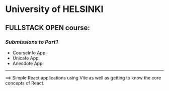 # University of HELSINKI 

## FULLSTACK OPEN course:

### *Submissions to Part1*
* CourseInfo App
* Unicafe App
* Anecdote App
---
==> Simple React applications using Vite as well as getting to know the core concepts of React.


